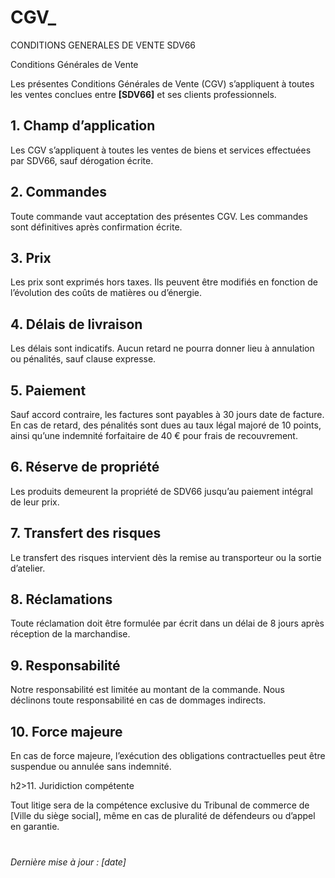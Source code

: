# CGV_
CONDITIONS GENERALES DE VENTE SDV66

Conditions Générales de Vente</h1> 

  <p>Les présentes Conditions Générales de Vente (CGV) s’appliquent à toutes les ventes conclues entre <strong>[SDV66]</strong> et ses clients professionnels.</p> 

  <h2>1. Champ d’application</h2> 
  <p>Les CGV s’appliquent à toutes les ventes de biens et services effectuées par SDV66, sauf dérogation écrite.</p> 

  <h2>2. Commandes</h2> 
  <p>Toute commande vaut acceptation des présentes CGV. Les commandes sont définitives après confirmation écrite.</p> 

  <h2>3. Prix</h2> 
  <p>Les prix sont exprimés hors taxes. Ils peuvent être modifiés en fonction de l’évolution des coûts de matières ou d’énergie.</p> 

  <h2>4. Délais de livraison</h2> 
  <p>Les délais sont indicatifs. Aucun retard ne pourra donner lieu à annulation ou pénalités, sauf clause expresse.</p> 

  <h2>5. Paiement</h2> 
  <p>Sauf accord contraire, les factures sont payables à 30 jours date de facture. En cas de retard, des pénalités sont dues au taux légal majoré de 10 points, ainsi qu’une indemnité forfaitaire de 40 € pour frais de recouvrement.</p> 

  <h2>6. Réserve de propriété</h2> 
  <p>Les produits demeurent la propriété de SDV66 jusqu’au paiement intégral de leur prix.</p> 

  <h2>7. Transfert des risques</h2> 
  <p>Le transfert des risques intervient dès la remise au transporteur ou la sortie d’atelier.</p> 

  <h2>8. Réclamations</h2> 
  <p>Toute réclamation doit être formulée par écrit dans un délai de 8 jours après réception de la marchandise.</p> 

  <h2>9. Responsabilité</h2> 
  <p>Notre responsabilité est limitée au montant de la commande. Nous déclinons toute responsabilité en cas de dommages indirects.</p> 

  <h2>10. Force majeure</h2> 
  <p>En cas de force majeure, l’exécution des obligations contractuelles peut être suspendue ou annulée sans indemnité.</p> 

 h2>11. Juridiction compétente</h2> 
  <p>Tout litige sera de la compétence exclusive du Tribunal de commerce de [Ville du siège social], même en cas de pluralité de défendeurs ou d’appel en garantie.</p> 

  <p style="margin-top: 40px;"><em>Dernière mise à jour : [date]</em></p> 

</body> 
</html> 

